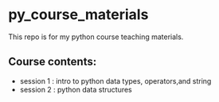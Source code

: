 # py_course_materials
This repo is for my python course teaching materials.

## Course contents:
- session 1 : intro to python data types, operators,and string
- session 2 : python data structures

